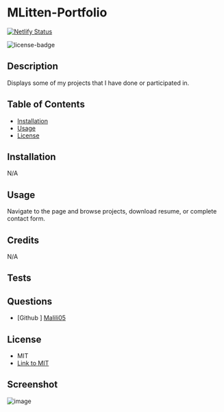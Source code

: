 # MLitten-Portfolio
[![Netlify Status](https://api.netlify.com/api/v1/badges/7cab08f9-417a-4825-97e4-8571f7a1c7c3/deploy-status)](https://app.netlify.com/sites/mlitten-portfolio/deploys)

![license-badge](https://img.shields.io/badge/license-MIT-blue.svg)

## Description
Displays some of my projects that I have done or participated in.

## Table of Contents
- [Installation](#installation)
- [Usage](#usage)
- [License](#License)

## Installation
N/A

## Usage
Navigate to the page and browse projects, download resume, or complete contact form. 

## Credits
N/A

## Tests

## Questions
- [Github ] [Malili05](https://github.com/Malili05)


## License
- MIT
- [Link to MIT](https://www.google.com/search?q=MIT+license) 

  
## Screenshot
![image](https://github.com/Malili05/MLitten-Portfolio/assets/141981157/b41706e3-f6bb-4566-b425-0b541fdecca1)

  
